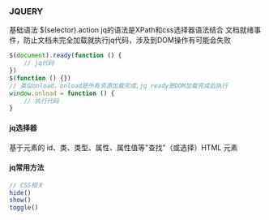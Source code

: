 ### JQUERY
基础语法
$(selector).action
jq的语法是XPath和css选择器语法结合
文档就绪事件，防止文档未完全加载就执行jq代码，涉及到DOM操作有可能会失败
```javascript
$(document).ready(function () {
    // jq代码
})
$(function () {})
// 类似onload，onload是所有资源加载完成,jq ready是DOM加载完成后执行
window.onload = function () {
    // 执行代码
}
```

#### jq选择器
基于元素的 id、类、类型、属性、属性值等"查找"（或选择）HTML 元素
#### jq常用方法
```JavaScript
// CSS相关
hide()
show()
toggle()
```